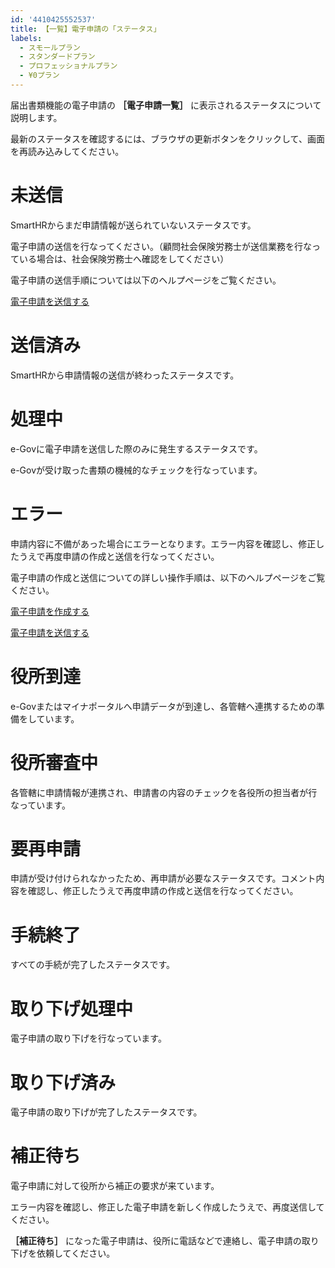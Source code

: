 ```yaml
---
id: '4410425552537'
title: 【一覧】電子申請の「ステータス」
labels:
  - スモールプラン
  - スタンダードプラン
  - プロフェッショナルプラン
  - ¥0プラン
---
```

届出書類機能の電子申請の **［電子申請一覧］** に表示されるステータスについて説明します。

最新のステータスを確認するには、ブラウザの更新ボタンをクリックして、画面を再読み込みしてください。

# 未送信

SmartHRからまだ申請情報が送られていないステータスです。

電子申請の送信を行なってください。（顧問社会保険労務士が送信業務を行なっている場合は、社会保険労務士へ確認をしてください）

電子申請の送信手順については以下のヘルプページをご覧ください。

[電子申請を送信する](https://knowledge.smarthr.jp/hc/ja/articles/360050765173)

# 送信済み

SmartHRから申請情報の送信が終わったステータスです。

# 処理中

e-Govに電子申請を送信した際のみに発生するステータスです。

e-Govが受け取った書類の機械的なチェックを行なっています。

# エラー

申請内容に不備があった場合にエラーとなります。エラー内容を確認し、修正したうえで再度申請の作成と送信を行なってください。

電子申請の作成と送信についての詳しい操作手順は、以下のヘルプページをご覧ください。

[電子申請を作成する](https://knowledge.smarthr.jp/hc/ja/articles/360049980894)

[電子申請を送信する](https://knowledge.smarthr.jp/hc/ja/articles/360050765173)

# 役所到達

e-Govまたはマイナポータルへ申請データが到達し、各管轄へ連携するための準備をしています。

# 役所審査中

各管轄に申請情報が連携され、申請書の内容のチェックを各役所の担当者が行なっています。

# 要再申請

申請が受け付けられなかったため、再申請が必要なステータスです。コメント内容を確認し、修正したうえで再度申請の作成と送信を行なってください。

# 手続終了

すべての手続が完了したステータスです。

# 取り下げ処理中

電子申請の取り下げを行なっています。

# 取り下げ済み

電子申請の取り下げが完了したステータスです。

# 補正待ち

電子申請に対して役所から補正の要求が来ています。

エラー内容を確認し、修正した電子申請を新しく作成したうえで、再度送信してください。

 **［補正待ち］** になった電子申請は、役所に電話などで連絡し、電子申請の取り下げを依頼してください。
